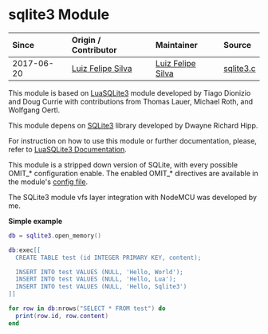 # sqlite3 Module
| Since  | Origin / Contributor  | Maintainer  | Source  |
| :----- | :-------------------- | :---------- | :------ |
| 2017-06-20 | [Luiz Felipe Silva](https://github.com/luizfeliperj) | [Luiz Felipe Silva](https://github.com/luizfeliperj) | [sqlite3.c](../../app/modules/sqlite3.c)|

This module is based on [LuaSQLite3](http://lua.sqlite.org/index.cgi/index) module developed by Tiago Dionizio and Doug Currie with contributions from Thomas Lauer, Michael Roth, and Wolfgang Oertl.

This module depens on [SQLite3](http://www.sqlite.org/) library developed by Dwayne Richard Hipp.

For instruction on how to use this module or further documentation, please, refer to [LuaSQLite3 Documentation](http://lua.sqlite.org/index.cgi/doc/tip/doc/lsqlite3.wiki).

This module is a stripped down version of SQLite, with every possible OMIT_\* configuration enable. The enabled OMIT_\* directives are available in the module's [config file](../../app/sqlite3/config_ext.h).

The SQLite3 module vfs layer integration with NodeMCU was developed by me.

**Simple example**

```lua
db = sqlite3.open_memory()

db:exec[[
  CREATE TABLE test (id INTEGER PRIMARY KEY, content);

  INSERT INTO test VALUES (NULL, 'Hello, World');
  INSERT INTO test VALUES (NULL, 'Hello, Lua');
  INSERT INTO test VALUES (NULL, 'Hello, Sqlite3')
]]

for row in db:nrows("SELECT * FROM test") do
  print(row.id, row.content)
end
```
